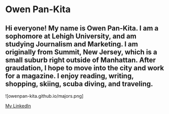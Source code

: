 # Owen Pan-Kita
## Hi everyone! My name is Owen Pan-Kita. I am a sophomore at Lehigh University, and am studying Journalism and Marketing. I am originally from Summit, New Jersey, which is a small suburb right outside of Manhattan. After graudation, I hope to move into the city and work for a magazine. I enjoy reading, writing, shopping, skiing, scuba diving, and traveling.

![owenpan-kita.github.io/majors.png]

[My LinkedIn](https://www.linkedin.com/in/owen-caroline-pan-kita-9571a9128 "My LinkedIn")   
